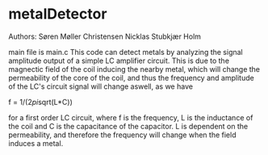 # metalDetector
Authors: 
Søren Møller Christensen 
Nicklas Stubkjær Holm

main file is main.c
This code can detect metals by analyzing the signal amplitude output of a
simple LC amplifier circuit. This is due to the magnectic field of the coil
inducing the nearby metal, which will change the permeability of the core of the coil, 
and thus the frequency and amplitude of the LC's circuit signal will change aswell, as we have

f = 1/(2*pi*sqrt(L*C))

for a first order LC circuit, where
f is the frequency, L is the inductance of the coil and C is the capacitance of the capacitor.
L is dependent on the permeability, and therefore the frequency will change when the field induces a metal.
